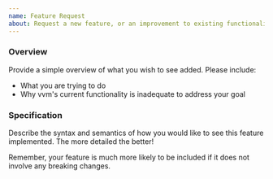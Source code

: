 ```yaml
---
name: Feature Request
about: Request a new feature, or an improvement to existing functionality.
---
```

### Overview
Provide a simple overview of what you wish to see added. Please include:

* What you are trying to do
* Why vvm's current functionality is inadequate to address your goal

### Specification
Describe the syntax and semantics of how you would like to see this feature implemented. The more detailed the better!

Remember, your feature is much more likely to be included if it does not involve any breaking changes.

